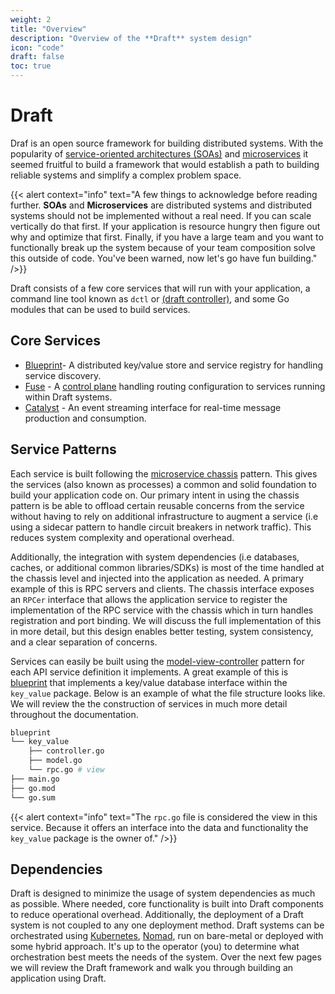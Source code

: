 ```yaml
---
weight: 2
title: "Overview"
description: "Overview of the **Draft** system design"
icon: "code"
draft: false
toc: true
---
```


# **Draft**

Draf is an open source framework for building distributed systems. With the popularity of [service-oriented architectures (SOAs)](https://en.wikipedia.org/wiki/Service-oriented_architecture) and [microservices](https://en.wikipedia.org/wiki/Microservices) it seemed fruitful to build a framework that would establish a path to building reliable systems and simplify a complex problem space.

{{< alert context="info" text="A few things to acknowledge before reading further. **SOAs** and **Microservices** are distributed systems and distributed systems should not be implemented without a real need. If you can scale vertically do that first. If your application is resource hungry then figure out why and optimize that first. Finally, if you have a large team and you want to functionally break up the system because of your team composition solve this outside of code. You've been warned, now let's go have fun building." />}}

Draft consists of a few core services that will run with your application, a command line tool known as `dctl` or [(draft controller)](https://github.com/steady-bytes/draft/tree/main/tools/dctl), and some Go modules that can be used to build services.


## Core Services

- [Blueprint](https://github.com/steady-bytes/draft/tree/main/services/core/blueprint)- A distributed key/value store and service registry for handling service discovery.
- [Fuse](https://github.com/steady-bytes/draft/tree/main/services/core/fuse) - A [control plane](https://en.wikipedia.org/wiki/Control_plane) handling routing configuration to services running within Draft systems.
- [Catalyst](https://github.com/steady-bytes/draft/tree/main/services/core/catalyst) - An event streaming interface for real-time message production and consumption.

## Service Patterns

Each service is built following the [microservice chassis](https://microservices.io/patterns/microservice-chassis.html) pattern. This gives the services (also known as processes) a common and solid foundation to build your application code on. Our primary intent in using the chassis pattern is be able to offload certain reusable concerns from the service without having to rely on additional infrastructure to augment a service (i.e using a sidecar pattern to handle circuit breakers in network traffic). This reduces system complexity and operational overhead.

Additionally, the integration with system dependencies (i.e databases, caches, or additional common libraries/SDKs) is most of the time handled at the chassis level and injected into the application as needed. A primary example of this is RPC servers and clients. The chassis interface exposes an `RPCer` interface that allows the application service to register the implementation of the RPC service with the chassis which in turn handles registration and port binding. We will discuss the full implementation of this in more detail, but this design enables better testing, system consistency, and a clear separation of concerns.

Services can easily be built using the [model-view-controller](https://en.wikipedia.org/wiki/Model%E2%80%93view%E2%80%93controller) pattern for each API service definition it implements. A great example of this is [blueprint](https://github.com/steady-bytes/draft/tree/start-arch-docs/services/core/blueprint) that implements a key/value database interface within the `key_value` package. Below is an example of what the file structure looks like. We will review the the construction of services in much more detail throughout the documentation.

```sh
blueprint
└── key_value
    ├── controller.go
    ├── model.go
    └── rpc.go # view
├── main.go
├── go.mod
└── go.sum
```

{{< alert context="info" text="The `rpc.go` file is considered the view in this service. Because it offers an interface into the data and functionality the `key_value` package is the owner of." />}}

## Dependencies

Draft is designed to minimize the usage of system dependencies as much as possible. Where needed, core functionality is built into Draft components to reduce operational overhead. Additionally, the deployment of a Draft system is not coupled to any one deployment method. Draft systems can be orchestrated using [Kubernetes](https://kubernetes.io/),  [Nomad](https://www.nomadproject.io/), run on bare-metal or deployed with some hybrid approach. It's up to the operator (you) to determine what orchestration best meets the needs of the system. Over the next few pages we will review the Draft framework and walk you through building an application using Draft.
